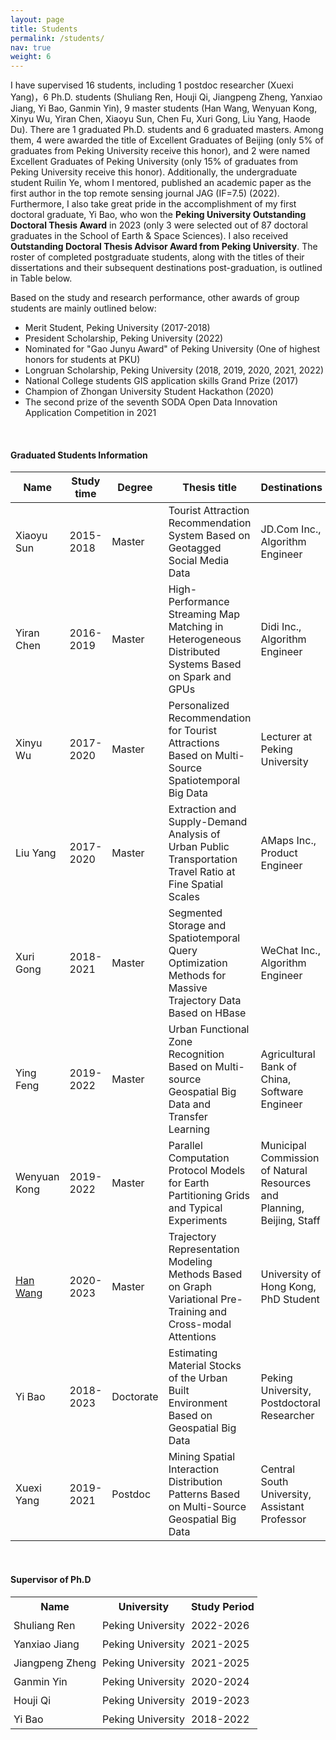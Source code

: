 ```yaml
---
layout: page
title: Students
permalink: /students/
nav: true
weight: 6
---
```


I have supervised 16 students, including 1 postdoc researcher (Xuexi Yang)，6 Ph.D. students (Shuliang Ren, Houji Qi, Jiangpeng Zheng, Yanxiao Jiang, Yi Bao, Ganmin Yin), 9 master students (Han Wang, Wenyuan Kong, Xinyu Wu, Yiran Chen, Xiaoyu Sun, Chen Fu, Xuri Gong, Liu Yang, Haode Du). There are 1 graduated Ph.D. students and 6 graduated masters. Among them, 4 were awarded the title of Excellent Graduates of Beijing (only 5% of graduates from Peking University receive this honor), and 2 were named Excellent Graduates of Peking University (only 15% of graduates from Peking University receive this honor). Additionally, the undergraduate student Ruilin Ye, whom I mentored, published an academic paper  as the first author in the top remote sensing journal JAG (IF=7.5) (2022). Furthermore, I also take great pride in the accomplishment of my first doctoral graduate, Yi Bao, who won the **Peking University Outstanding Doctoral Thesis Award** in 2023 (only 3 were selected out of 87 doctoral graduates in the School of Earth & Space Sciences). I also received **Outstanding Doctoral Thesis Advisor Award from Peking University**. The roster of completed postgraduate students, along with the titles of their dissertations and their subsequent destinations post-graduation, is outlined in Table below.

Based on the study and research performance, other awards of group students are mainly outlined below:

- Merit Student, Peking University (2017-2018)
- President Scholarship, Peking University (2022)
- Nominated for "Gao Junyu Award" of Peking University (One of highest honors for students at PKU)
- Longruan Scholarship, Peking University (2018, 2019, 2020, 2021, 2022)
- National College students GIS application skills Grand Prize (2017)
- Champion of Zhongan University Student Hackathon (2020)
- The second prize of the seventh SODA Open Data Innovation Application Competition in 2021

<br>

#### **Graduated Students Information**

| Name       | Study time  | Degree      | Thesis title                                                                                                              | Destinations                                                                                                 |
|------------|-------------|-------------|--------------------------------------------------------------------------------------------------------------------------|--------------------------------------------------------------------------------------------------------------|
| Xiaoyu Sun | 2015-2018   | Master      | Tourist Attraction Recommendation System Based on Geotagged Social Media Data                                           | JD.Com Inc., Algorithm Engineer                                                                             |
| Yiran Chen | 2016-2019   | Master      | High-Performance Streaming Map Matching in Heterogeneous Distributed Systems Based on Spark and GPUs                      | Didi Inc., Algorithm Engineer                                                                               |
| Xinyu Wu   | 2017-2020   | Master      | Personalized Recommendation for Tourist Attractions Based on Multi-Source Spatiotemporal Big Data                        | Lecturer at Peking University                                                                               |
| Liu Yang   | 2017-2020   | Master      | Extraction and Supply-Demand Analysis of Urban Public Transportation Travel Ratio at Fine Spatial Scales                 | AMaps Inc., Product Engineer                                                                                |
| Xuri Gong  | 2018-2021   | Master      | Segmented Storage and Spatiotemporal Query Optimization Methods for Massive Trajectory Data Based on HBase               | WeChat Inc., Algorithm Engineer                                                                             |
| Ying Feng  | 2019-2022   | Master      | Urban Functional Zone Recognition Based on Multi-source Geospatial Big Data and Transfer Learning                        | Agricultural Bank of China, Software Engineer                                                               |
| Wenyuan Kong| 2019-2022  | Master      | Parallel Computation Protocol Models for Earth Partitioning Grids and Typical Experiments                                | Municipal Commission of Natural Resources and Planning, Beijing, Staff                                       |
| [Han Wang](https://hanwgeek.github.io/)   | 2020-2023   | Master      | Trajectory Representation Modeling Methods Based on Graph Variational Pre-Training and Cross-modal Attentions            | University of Hong Kong, PhD Student                                                                        |
| Yi Bao     | 2018-2023   | Doctorate   | Estimating Material Stocks of the Urban Built Environment Based on Geospatial Big Data                                  | Peking University, Postdoctoral Researcher                                                                   |
| Xuexi Yang | 2019-2021   | Postdoc     | Mining Spatial Interaction Distribution Patterns Based on Multi-Source Geospatial Big Data                               | Central South University, Assistant Professor                                                               |

<br>

#### **Supervisor of Ph.D**

 <table style="width:100%; table-layout:fixed;">
 <tr><th style="padding:5px;">Name</th><th style="padding:5px;">University</th><th style="padding:5px;">Study Period</th></tr>
 <tr><td style="padding:5px;">Shuliang Ren</td><td style="padding:5px;">Peking University</td><td style="padding:5px;">2022-2026</td></tr>
 <tr><td style="padding:5px;">Yanxiao Jiang</td><td style="padding:5px;">Peking University</td><td style="padding:5px;">2021-2025</td></tr>
 <tr><td style="padding:5px;">Jiangpeng Zheng</td><td style="padding:5px;">Peking University</td><td style="padding:5px;">2021-2025</td></tr>
 <tr><td style="padding:5px;">Ganmin Yin</td><td style="padding:5px;">Peking University</td><td style="padding:5px;">2020-2024</td></tr>
 <tr><td style="padding:5px;">Houji Qi</td><td style="padding:5px;">Peking University</td><td style="padding:5px;">2019-2023</td></tr>
 <tr><td style="padding:5px;">Yi Bao</td><td style="padding:5px;">Peking University</td><td style="padding:5px;">2018-2022</td></tr>
 </table>
